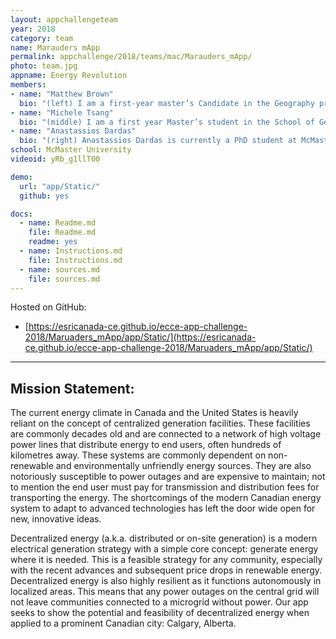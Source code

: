 ```yaml
---
layout: appchallengeteam
year: 2018
category: team
name: Marauders mApp
permalink: appchallenge/2018/teams/mac/Marauders_mApp/
photo: team.jpg
appname: Energy Revolution
members:
- name: "Matthew Brown"
  bio: "(left) I am a first-year master’s Candidate in the Geography program at McMaster. This is my second time participating in the app challenge. Since last year’s challenge, I’ve been self-teaching myself programming, so I hope to apply my skills this year. Having just attended the Esri DevSummit, I have a lot of new app ideas that I can’t wait to apply! May the best team win!"
- name: "Michele Tsang"
  bio: "(middle) I am a first year Master’s student in the School of Geography and Earth Sciences at McMaster University. My research focuses on how accessibility of the road network is affected by flooding events in Calgary and Winnipeg. I am an ECCE Student Associate and this is my second year competing in the App Challenge. Some of my hobbies include cooking, hiking and traveling."
- name: "Anastassios Dardas"
  bio: "(right) Anastassios Dardas is currently a PhD student at McMaster University, specializing in the spatio-temporal dimensions of health and transportation geography on informal caregivers. His other specialties are GIS, spatial statistics and network analyses, and has a strong background in computer programming. After completing his PhD, Anastassios has a strong desire to learn deep learning and applied artificial intelligence. In the current midst of his PhD studies, he and his teams competed the app challenge and placed 3rd two consecutive times in a row. Hobbies: traveling, hackathons, ultimate frisbee, and rowing. "
school: McMaster University
videoid: yRb_g1llT00

demo:
  url: "app/Static/"
  github: yes

docs:
  - name: Readme.md
    file: Readme.md
    readme: yes
  - name: Instructions.md
    file: Instructions.md
  - name: sources.md
    file: sources.md
---
```


Hosted on GitHub:

- [https://esricanada-ce.github.io/ecce-app-challenge-2018/Maruaders_mApp/app/Static/](https://esricanada-ce.github.io/ecce-app-challenge-2018/Maruaders_mApp/app/Static/)

---

## Mission Statement:

The current energy climate in Canada and the United States is heavily reliant on the concept of centralized generation facilities. These facilities are commonly decades old and are connected to a network of high voltage power lines that distribute energy to end users, often hundreds of kilometres away. These systems are commonly dependent on non-renewable and environmentally unfriendly energy sources. They are also notoriously susceptible to power outages and are expensive to maintain; not to mention the end user must pay for transmission and distribution fees for transporting the energy. The shortcomings of the modern Canadian energy system to adapt to advanced technologies has left the door wide open for new, innovative ideas.

Decentralized energy (a.k.a. distributed or on-site generation) is a modern electrical generation strategy with a simple core concept: generate energy where it is needed. This is a feasible strategy for any community, especially with the recent advances and subsequent price drops in renewable energy. Decentralized energy is also highly resilient as it  functions autonomously in localized areas. This means that any power outages on the central grid will not leave communities connected to a microgrid without power. Our app seeks to show the potential and feasibility of decentralized energy when applied to a prominent Canadian city: Calgary, Alberta.
